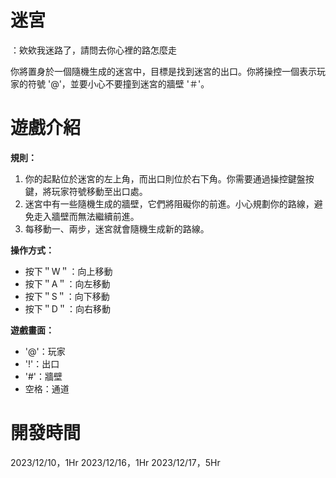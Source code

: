 # **迷宮**
：欸欸我迷路了，請問去你心裡的路怎麼走

你將置身於一個隨機生成的迷宮中，目標是找到迷宮的出口。你將操控一個表示玩家的符號 '@'，並要小心不要撞到迷宮的牆壁 '＃'。

# **遊戲介紹**

**規則：**
1. 你的起點位於迷宮的左上角，而出口則位於右下角。你需要通過操控鍵盤按鍵，將玩家符號移動至出口處。
2. 迷宮中有一些隨機生成的牆壁，它們將阻礙你的前進。小心規劃你的路線，避免走入牆壁而無法繼續前進。
3. 每移動一、兩步，迷宮就會隨機生成新的路線。

**操作方式：**
- 按下＂W＂：向上移動
- 按下＂A＂：向左移動
- 按下＂S＂：向下移動
- 按下＂D＂：向右移動

**遊戲畫面：**
- '@'：玩家
- '!'：出口
- '#'：牆壁
- 空格：通道

# **開發時間**
 2023/12/10，1Hr
 2023/12/16，1Hr
 2023/12/17，5Hr
 
